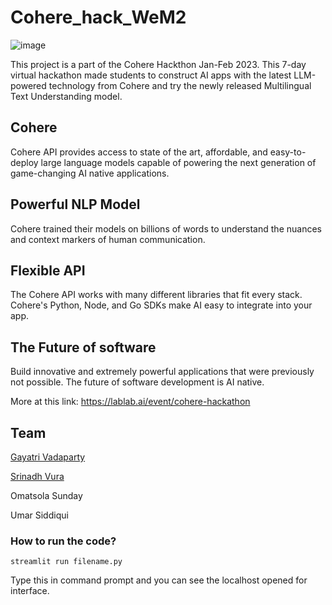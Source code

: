 # Cohere_hack_WeM2
![image](https://user-images.githubusercontent.com/67108072/216561109-a7a1b34e-2718-4b9d-a6c6-0293d328c729.png)

This project is a part of the Cohere Hackthon Jan-Feb 2023. This 7-day virtual hackathon made students to construct AI apps with the latest LLM-powered technology from Cohere and try the newly released Multilingual Text Understanding model.

## Cohere
Cohere API provides access to state of the art, affordable, and easy-to-deploy large language models capable of powering the next generation of game-changing AI native applications.

## Powerful NLP Model
Cohere trained their models on billions of words to understand the nuances and context markers of human communication.

## Flexible API
The Cohere API works with many different libraries that fit every stack. Cohere's Python, Node, and Go SDKs make AI easy to integrate into your app.

## The Future of software
Build innovative and extremely powerful applications that were previously not possible. The future of software development is AI native.

More at this link: https://lablab.ai/event/cohere-hackathon

## Team 
[Gayatri Vadaparty](https://www.linkedin.com/in/gayatri-vadaparty-46ba50219/)

[Srinadh Vura](https://www.linkedin.com/in/srinadh-vura-85a99b20a/)

Omatsola Sunday 

Umar Siddiqui

### How to run the code?
```
streamlit run filename.py
```
Type this in command prompt and you can see the localhost opened for interface.

